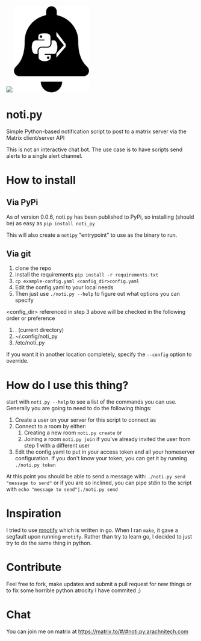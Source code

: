 <img src="https://build.arachnitech.com/badges/noti.py.png">
<img src="https://raw.githubusercontent.com/kellya/notipy/master/images/notipy.svg" width="200">

# noti.py
Simple Python-based notification script to post to a matrix server via the Matrix client/server API

This is not an interactive chat bot.  The use case is to have scripts send alerts to a single alert channel.

# How to install
## Via PyPi
As of version 0.0.6, noti.py has been published to PyPi, so installing (should
be) as easy as
`pip install noti_py`

This will also create a `notipy` "entrypoint" to use as the binary to run.

## Via git
1.  clone the repo
2.  install the requirements `pip install -r requirements.txt`
3.  `cp example-config.yaml <config_dir>config.yaml`
4.  Edit the config.yaml to your local needs
5.  Then just use `./noti.py --help` to figure out what options you can specify

<config_dir> referenced in step 3 above will be checked in the following order
or preference
1. . (current directory)
2. ~/.config/noti_py
3. /etc/noti_py

If you want it in another location completely, specify the `--config` option to
override.

# How do I use this thing?
start with `noti.py --help` to see a list of the commands you can use.  Generally you are going to need to do the following things:

1. Create a user on your server for this script to connect as
2. Connect to a room by either:
    1. Creating a new room `noti.py create`
    or
    2. Joining a room `noti.py join` if you've already invited the user from step 1 with a different user
3.  Edit the config.yaml to put in your access token and all your homeserver configuration.  If you don't know your token, you can get it by running `./noti.py token`

At this point you should be able to send a message with: `./noti.py send "message to send"` or if you are so inclined, you can pipe stdin to the script with `echo "message to send"|./noti.py send`
# Inspiration
I tried to use [mnotify](https://matrix.org/docs/projects/client/mnotify) which is written in go.  When I ran `make`, it gave a segfault upon running `mnotify`.  Rather than try to learn go, I decided to just try to do the same thing in python.

# Contribute
Feel free to fork, make updates and submit a pull request for new things or to fix some horrible python atrocity I have commited ;)

# Chat
You can join me on matrix at https://matrix.to/#/#noti.py:arachnitech.com
